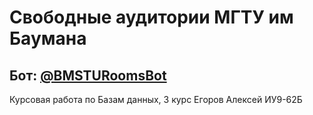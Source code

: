 # Свободные аудитории МГТУ им Баумана
## Бот: [@BMSTURoomsBot](https://t.me/BMSTURoomsBot)
Курсовая работа по Базам данных, 3 курс
Егоров Алексей ИУ9-62Б
